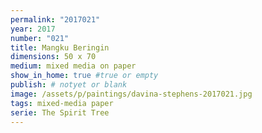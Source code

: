 ```yaml
---
permalink: "2017021"
year: 2017
number: "021"
title: Mangku Beringin
dimensions: 50 x 70
medium: mixed media on paper
show_in_home: true #true or empty
publish: # notyet or blank
image: /assets/p/paintings/davina-stephens-2017021.jpg
tags: mixed-media paper
serie: The Spirit Tree
---
```

